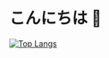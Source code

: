 # こんにちは 👋

[![Top Langs](https://github-readme-stats.vercel.app/api/top-langs/?username=shimtomo
)](https://github.com/anuraghazra/github-readme-stats)


<!-- コメント文
**shimtomo/shimtomo** is a ✨ _special_ ✨ repository because its `README.md` (this file) appears on your GitHub profile.

Here are some ideas to get you started:

- 🔭 I’m currently working on ...
- 🌱 I’m currently learning ...
- 👯 I’m looking to collaborate on ...
- 🤔 I’m looking for help with ...
- 💬 Ask me about ...
- 📫 How to reach me: ...
- 😄 Pronouns: ...
- ⚡ Fun fact: ...
-->
